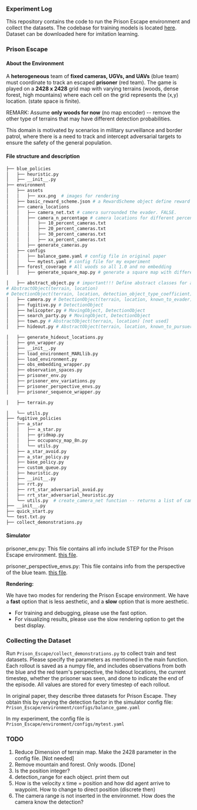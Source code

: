 [//]: # (# [Learning Models of Adversarial Agent Behavior under Partial Observability]&#40;https://arxiv.org/pdf/2306.11168.pdf&#41;)

[//]: # ()
[//]: # (### Authors: Sean Ye, Manisha Natarajan, Zixuan Wu, Rohan Paleja, Letian Chen, and Matthew C. Gombolay)

[//]: # ()
[//]: # (### &#40;To Appear at IROS 2023&#41;)

[//]: # (---)

[//]: # (We present two large scale adversarial tracking environments: Prison Escape and Narco Traffic Interdiction as discussed )

[//]: # (in the paper. )
### Experiment Log 
This repository contains the code to run the Prison Escape environment and collect the datasets. 
The codebase for training models is located [here](https://github.com/CORE-Robotics-Lab/GrAMMI).
Dataset can be downloaded here for imitation learning. 

[//]: # (### Installation &#40;Done&#41;)

[//]: # (After cloning the repository, please use the provided conda environment &#40;`environment.yml`&#41; file to install dependencies:)

[//]: # (`conda env create -f environment.yml`)

[//]: # ()
[//]: # (This will create an environment named 'tracking_env'. Please edit the first line of `environment.yml` to name it something else.)

[//]: # ()
[//]: # (`conda activate tracking_env`)

### Prison Escape
#### About the Environment
A **heterogeneous** team of **fixed cameras, UGVs, and UAVs** (blue team) must coordinate to track an escaped **prisoner**
(red team). The game is played on a **2428 x 2428** grid map with varying terrains (woods, dense forest, high mountains) 
where each cell on the grid represents the (x,y) location. (state space is finite). 

REMARK: Assume **only woods for now** (no map encoder) -- remove the other type of terrains that may have different detection probabilities.

This domain is motivated by scenarios in military surveillance and border patrol, where there is a
need to track and intercept adversarial targets to ensure the safety of the general population. 

#### File structure and description
```bash
├── blue_policies
│   ├── heuristic.py
│   ├── __init__.py
├── environment
│   ├── assets
│   │   ├── xxx.png  # images for rendering
│   ├── basic_reward_scheme.json # a RewardScheme object define reward scales for different events
│   ├── camera_locations 
│   │   ├── camera_net.txt # camera surrounded the evader. FALSE. 
│   │   ├── camera_n_percentage # camera locations for different percentage of coverage required generated from generate_cameras.py
│   │   │   ├── 10_percent_cameras.txt
│   │   │   ├── 20_percent_cameras.txt
│   │   │   ├── 30_percent_cameras.txt
│   │   │   ├── xx_percent_cameras.txt
│   │   ├── generate_cameras.py
│   ├── configs
│   │   ├── balance_game.yaml # config file in original paper
│   │   └── mytest.yaml # config file for my experiment
│   ├── forest_coverage # All woods so all 1.0 and no embedding
│   │   ├── generate_square_map.py # generate a square map with different percentage of coverage.

│   ├── abstract_object.py # important!!! Define abstract classes for all objects: # AbstractObject, DetectionObject(AbstractObject), MovingObject(AbstractObject)
# AbstractObject(terrain, location)
# DetectionObject(terrain, location, detection_object_type_coefficient)
│   ├── camera.py # DetectionObject(terrain, location, known_to_evader)
│   ├── fugitive.py # DetectionObject
│   ├── helicopter.py # MovingObject, DetectionObject
│   ├── search_party.py # MovingObject, DetectionObject
│   ├── town.py # AbstractObject(terrain, location) [not used]
│   ├── hideout.py # AbstractObject(terrain, location, known_to_pursuers)

│   ├── generate_hideout_locations.py
│   ├── gnn_wrapper.py
│   ├── __init__.py
│   ├── load_environment_MARLlib.py
│   ├── load_environment.py
│   ├── obs_embedding_wrapper.py
│   ├── observation_spaces.py
│   ├── prisoner_env.py
│   ├── prisoner_env_variations.py
│   ├── prisoner_perspective_envs.py
│   ├── prisoner_sequence_wrapper.py

│   ├── terrain.py

│   └── utils.py
├── fugitive_policies
│   ├── a_star
│   │   ├── a_star.py
│   │   ├── gridmap.py
│   │   ├── occupancy_map_8n.py
│   │   └── utils.py
│   ├── a_star_avoid.py
│   ├── a_star_policy.py
│   ├── base_policy.py
│   ├── custom_queue.py
│   ├── heuristic.py
│   ├── __init__.py
│   ├── rrt.py
│   ├── rrt_star_adversarial_avoid.py
│   ├── rrt_star_adversarial_heuristic.py
│   └── utils.py  # create_camera_net function -- returns a list of camera locations in a square surrounding the evader location all the time
├── __init__.py
├── quick_start.py
└── test.txt.py
├── collect_demonstrations.py
```


#### Simulator
prisoner_env.py: This file contains all info include STEP for the Prison Escape environment.
[this file](./Prison_Escape/environment/prisoner_env.py).

prisoner_perspective_envs.py: This file contains info from the perspective of the blue team.
[this file](./Prison_Escape/environment/prisoner_perspective_envs.py.py).

**Rendering:** 

We have two modes for rendering the Prison Escape environment. 
We have a **fast** option that is less aesthetic, and a **slow** option that is more aesthetic.
- For training and debugging, please use the fast option.
- For visualizing results, please use the slow rendering option to get the best display.

### Collecting the Dataset
Run `Prison_Escape/collect_demonstrations.py` to collect train and test datasets. Please specify the 
parameters as mentioned in the main function. Each rollout is saved as a numpy file, and 
includes observations from both the blue
and the red team's perspective, the hideout locations, the current timestep, whether the prisoner was seen, 
and done to indicate
the end of the episode. All values are stored for every timestep of each rollout.

In original paper, they describe three datasets for Prison Escape. They obtain this by varying the detection factor
in the simulator config file: `Prison_Escape/environment/configs/balance_game.yaml`

In my experiment, the config file is `Prison_Escape/environment/configs/mytest.yaml`

### TODO
1. Reduce Dimension of terrain map. Make the 2428 parameter in the config file. [Not needed]
2. Remove mountain and forest. Only woods. [Done]
3. Is the position integer? 
4. detection_range for each object. print them out
5. How is the velocity x time = position and how did agent arrive to waypoint. How to change to direct position (discrete then)
6. The camera range is not inserted in the environmet. How does the camera know the detection?





[//]: # (## 2. Narco Traffic Interdiction: )

[//]: # (### About the Environment)

[//]: # (This domain simulates illegal maritime drug trafficking on a $7884 \times 3538$ grid along the Central American Pacific )

[//]: # (Coastline. The adversary, a drug smuggler, is pursued by a team of heterogeneous tracker agents comprising airplanes and)

[//]: # (marine vessels. Airplanes have a larger search radius and speed than marine vessels, but only the vessels can capture )

[//]: # (the smuggler. Smugglers must first reach rendezvous points before heading to the hideouts, representing drug handoffs at)

[//]: # (sea. The locations of hideouts and rendezvous points are unknown to the tracking team. Episodes start after the team )

[//]: # (learns one location of the smuggler and end when the smuggler reaches a hideout or is captured by law enforcement.)

[//]: # ()
[//]: # (### Simulator)

[//]: # (The Narco Traffic domain is setup very similar to the Prison Escape environment, in that we have several classes to represent the terrain, )

[//]: # (different objects &#40;town, camera, etc.&#41;, and step all moving objects based )

[//]: # (on various agent policies/heuristics, which you can find under the `Smuggler/` folder. )

[//]: # (If you would like to know the details of our environment configuration)

[//]: # (&#40;state space, observation space, action space, etc.&#41;, please refer to [this file]&#40;./Smuggler/simulator/smuggler_env.py&#41;.)

[//]: # ()
[//]: # ()
[//]: # (### Collecting the Dataset)

[//]: # (Run `Smuggler/collect_dataset.py` to collect train and test datasets. Please specify the )

[//]: # (parameters as mentioned in the main function. Each rollout is saved as a numpy file, and includes observations from both the blue)

[//]: # (and the red team's perspective, the hideout locations, the current timestep, whether the smuggler was detected, and done to indicate)

[//]: # (the end of the episode. All values are stored for every timestep of each rollout.)

[//]: # (In our paper, we describe two datasets for Narco Traffic Interdiction. We obtain this by varying the parameters as specified)

[//]: # (in the simulator config file: `Prison_Escape/environment/configs/balance_game.yaml`)
[//]: # (---)

[//]: # (## Citation)

[//]: # ()
[//]: # (If you find our code or paper is useful, please consider citing:)

[//]: # ()
[//]: # (```bibtex)

[//]: # (@inproceedings{ye2023grammi,)

[//]: # (  title={Learning Models of Adversarial Agent Behavior under Partial)

[//]: # (Observability},)

[//]: # (  author={Ye, Sean and Natarajan, Manisha and Wu, Zixuan and Paleja, Rohan and Chen, Letian and Gombolay, Matthew},)

[//]: # (  booktitle={IEEE/RSJ International Conference on Intelligent Robots and Systems &#40;IROS&#41;},)

[//]: # (  year={2023})

[//]: # (})

[//]: # (```)

[//]: # ()
[//]: # (## License)

[//]: # ()
[//]: # (This code is distributed under an [MIT LICENSE]&#40;LICENSE&#41;.)